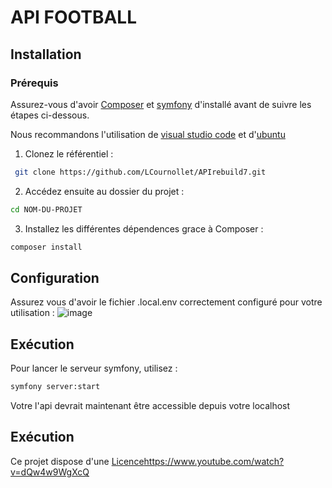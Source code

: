 # API FOOTBALL

## Installation

### Prérequis
Assurez-vous d'avoir [Composer](https://getcomposer.org/) et [symfony](https://symfony.com/download) d'installé avant de suivre les étapes ci-dessous.

Nous recommandons l'utilisation de [visual studio code](https://code.visualstudio.com/) et d'[ubuntu](https://www.ubuntu-fr.org/)

1. Clonez le référentiel :
  ```bash
   git clone https://github.com/LCournollet/APIrebuild7.git
  ```
2. Accédez ensuite au dossier du projet :
  ```bash
cd NOM-DU-PROJET
  ```

3. Installez les différentes dépendences grace à Composer :
  ```bash
  composer install
  ```
## Configuration

Assurez vous d'avoir le fichier .local.env correctement configuré pour votre utilisation :
![image](https://github.com/LCournollet/APIrebuild7/assets/98102389/3036fde5-8d31-4c24-a83c-c6a499ce3038)

## Exécution

Pour lancer le serveur symfony, utilisez :
  ```bash
  symfony server:start
  ```
Votre l'api devrait maintenant être accessible depuis votre localhost

## Exécution
Ce projet dispose d'une [Licence](https://www.youtube.com/watch?v=dQw4w9WgXcQ)https://www.youtube.com/watch?v=dQw4w9WgXcQ
